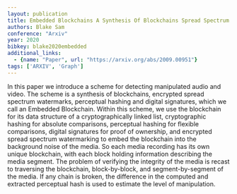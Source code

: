 ```yaml
---
layout: publication
title: Embedded Blockchains A Synthesis Of Blockchains Spread Spectrum Watermarking Perceptual Hashing Digital Signatures
authors: Blake Sam
conference: "Arxiv"
year: 2020
bibkey: blake2020embedded
additional_links:
  - {name: "Paper", url: "https://arxiv.org/abs/2009.00951"}
tags: ['ARXIV', 'Graph']
---
```

In this paper we introduce a scheme for detecting manipulated audio and
video. The scheme is a synthesis of blockchains, encrypted spread spectrum
watermarks, perceptual hashing and digital signatures, which we call an
Embedded Blockchain. Within this scheme, we use the blockchain for its data
structure of a cryptographically linked list, cryptographic hashing for
absolute comparisons, perceptual hashing for flexible comparisons, digital
signatures for proof of ownership, and encrypted spread spectrum watermarking
to embed the blockchain into the background noise of the media. So each media
recording has its own unique blockchain, with each block holding information
describing the media segment. The problem of verifying the integrity of the
media is recast to traversing the blockchain, block-by-block, and
segment-by-segment of the media. If any chain is broken, the difference in the
computed and extracted perceptual hash is used to estimate the level of
manipulation.
